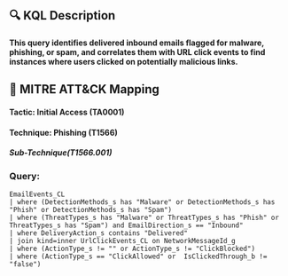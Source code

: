 ## 🔍 KQL Description
#### This query identifies delivered inbound emails flagged for malware, phishing, or spam, and correlates them with URL click events to find instances where users clicked on potentially malicious links.
## 🧩 MITRE ATT&CK Mapping
#### Tactic: Initial Access (TA0001)
#### Technique: Phishing (T1566)
##### Sub-Technique(T1566.001)
### Query:
```KQL
EmailEvents_CL
| where (DetectionMethods_s has "Malware" or DetectionMethods_s has "Phish" or DetectionMethods_s has "Spam")
| where (ThreatTypes_s has "Malware" or ThreatTypes_s has "Phish" or ThreatTypes_s has "Spam") and EmailDirection_s == "Inbound"
| where DeliveryAction_s contains "Delivered"
| join kind=inner UrlClickEvents_CL on NetworkMessageId_g
| where (ActionType_s != "" or ActionType_s != "ClickBlocked")
| where (ActionType_s == "ClickAllowed" or  IsClickedThrough_b != "false")
```
